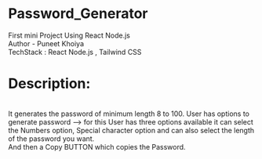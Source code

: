 # Password_Generator
First mini Project Using React Node.js 
<br/>
Author - Puneet Khoiya
<br/>
TechStack : React Node.js , Tailwind CSS
<br/>
<h1>Description:
</h1>
<br/>
It generates the password of minimum length 8 to 100. User has options to generate password --> for this User has three options available it can select the Numbers option, Special character option and can also select the length of the password you want.
<br/>
And then a Copy BUTTON which copies the Password.
